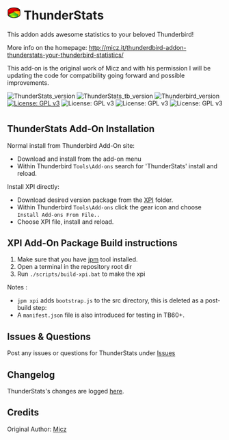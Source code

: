 # ![ThunderStats icon](rep-resources/images/mzts-icon.png "ThunderStats")  ThunderStats

This addon adds awesome statistics to your beloved Thunderbird!

More info on the homepage: http://micz.it/thunderdbird-addon-thunderstats-your-thunderbird-statistics/

This add-on is the original work of Micz and with his permission I will be updating
the code for compatibility going forward and possible improvements.

![ThunderStats_version](https://img.shields.io/badge/version-v1.4.2-darkorange.png?label=ThunderStats)
![ThunderStats_tb_version](https://img.shields.io/badge/version-v1.4.2-blue.png?label=Thunderbird%20Add-On)
![Thunderbird_version](https://img.shields.io/badge/version-v60.0_--_60.0-blue.png?label=Thunderbird)
[![License: GPL v3](https://img.shields.io/badge/License-GPL%20v3-red.png)](./LICENSE.txt)
![License: GPL v3](https://img.shields.io/badge/Status-v1.4.3%20Under%20Review-lightgreen.png)
![License: GPL v3](https://img.shields.io/badge/Status-v1.4.3%20Under%20Review-green.png)
![License: GPL v3](https://img.shields.io/badge/Status-v1.4.3%20Under%20Review-darkgreen.png)
#

## ThunderStats Add-On Installation

Normal install from Thunderbird Add-On site:
- Download and install from the add-on menu
- Within Thunderbird ``Tools\Add-ons`` search for 'ThunderStats' install and reload.

Install XPI directly:
- Download desired version package from the [XPI](xpi) folder.
- Within Thunderbird ``Tools\Add-ons`` click the gear icon and choose ``Install Add-ons From File..``
- Choose XPI file, install and reload.

## XPI Add-On Package Build instructions

1. Make sure that you have [jpm](https://developer.mozilla.org/en-US/Add-ons/SDK/Tools/jpm#Installation) tool installed.
2. Open a terminal in the repository root dir
3. Run ``./scripts/build-xpi.bat`` to make the xpi

Notes : 
- ``jpm xpi`` adds ``bootstrap.js`` to the src directory, this is deleted as a post-build step: 
- A ``manifest.json`` file is also introduced for testing in TB60+.

## Issues & Questions
Post any issues or questions for ThunderStats under [Issues](https://github.com/micz/ThunderStats/issues)

## Changelog
ThunderStats's changes are logged [here](CHANGELOG.md).

## Credits
Original Author: [Micz](https://addons.thunderbird.net/en-US/thunderbird/user/Micz/ "Micz")

